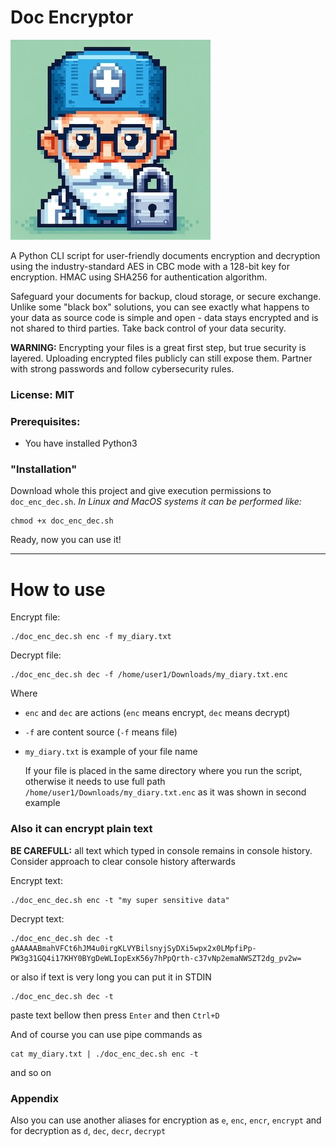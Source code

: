 # Doc Encryptor
![ico](https://github.com/ilyademidow/doc_encryptor/blob/main/ico.jpg)

A Python CLI script for user-friendly documents encryption and decryption using the industry-standard AES in CBC mode with a 128-bit key for encryption. HMAC using SHA256 for authentication algorithm.

Safeguard your documents for backup, cloud storage, or secure exchange. Unlike some "black box" solutions, you can see exactly what happens to your data as source code is simple and open - data stays encrypted and is not shared to third parties. Take back control of your data security.

**WARNING:** Encrypting your files is a great first step, but true security is layered. Uploading encrypted files publicly can still expose them. Partner with strong passwords and follow cybersecurity rules.

### License: MIT

### Prerequisites:
- You have installed Python3

### "Installation"
Download whole this project and give execution permissions to `doc_enc_dec.sh`. _In Linux and MacOS systems it can be performed like:_
```
chmod +x doc_enc_dec.sh
```

Ready, now you can use it!

---
# How to use

Encrypt file:
```
./doc_enc_dec.sh enc -f my_diary.txt
```
Decrypt file: 
```
./doc_enc_dec.sh dec -f /home/user1/Downloads/my_diary.txt.enc
```

Where 
- `enc` and `dec` are actions (`enc` means encrypt, `dec` means decrypt)
- `-f` are content source (`-f` means file)
- `my_diary.txt` is example of your file name 
   
   If your file is placed in the same directory where you run the script, otherwise it needs to use full path `/home/user1/Downloads/my_diary.txt.enc` as it was shown in second example 

### Also it can encrypt plain text

**BE CAREFULL:** all text which typed in console remains in console history. Consider approach to clear console history afterwards

Encrypt text:

```
./doc_enc_dec.sh enc -t "my super sensitive data"
```
Decrypt text:
```
./doc_enc_dec.sh dec -t gAAAAABmahVFCt6hJM4u0irgKLVYBilsnyjSyDXi5wpx2x0LMpfiPp-PW3g31GQ4i17KHY0BYgDeWLIopExK56y7hPpQrth-c37vNp2emaNWSZT2dg_pv2w=
```

or also if text is very long you can put it in STDIN
```
./doc_enc_dec.sh dec -t
```
paste text bellow then press `Enter` and then `Ctrl+D`

And of course you can use pipe commands as 
```
cat my_diary.txt | ./doc_enc_dec.sh enc -t
```
and so on


### Appendix
Also you can use another aliases for encryption as `e`, `enc`, `encr`, `encrypt` and for decryption as `d`, `dec`, `decr`, `decrypt`
